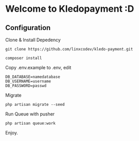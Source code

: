 # Welcome to Kledopayment :D

## Configuration

Clone & Install Depedency
```
git clone https://github.com/linxcodev/kledo-payment.git

composer install
```

Copy .env.example to .env, edit
```
DB_DATABASE=namedatabase
DB_USERNAME=username
DB_PASSWORD=passwd
```

Migrate
```
php artisan migrate --seed
```

Run Queue with pusher
```
php artisan queue:work
```

Enjoy.
